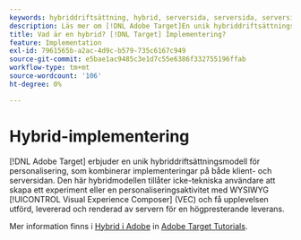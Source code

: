 ```yaml
---
keywords: hybriddriftsättning, hybrid, serversida, serversida, serversida, klientsida, klientsida, klientsida, hybridimplementering, hybriddriftsättning0
description: Läs mer om [!DNL Adobe Target]En unik hybriddriftsättningsmodell för personalisering, blandning av implementeringar på både klient- och serversidan.
title: Vad är en hybrid? [!DNL Target] Implementering?
feature: Implementation
exl-id: 7961565b-a2ac-4d9c-b579-735c6167c949
source-git-commit: e5bae1ac9485c3e1d7c55e6386f332755196ffab
workflow-type: tm+mt
source-wordcount: '106'
ht-degree: 0%

---
```


# Hybrid-implementering

[!DNL Adobe Target] erbjuder en unik hybriddriftsättningsmodell för personalisering, som kombinerar implementeringar på både klient- och serversidan. Den här hybridmodellen tillåter icke-tekniska användare att skapa ett experiment eller en personaliseringsaktivitet med WYSIWYG [!UICONTROL Visual Experience Composer] (VEC) och få upplevelsen utförd, levererad och renderad av servern för en högpresterande leverans.

Mer information finns i [Hybrid i Adobe](https://experienceleague.adobe.com/docs/target-learn/tutorials/implementation/hybrid-deployment.html) in [Adobe Target Tutorials](https://experienceleague.adobe.com/docs/target-learn/tutorials/overview.html).
